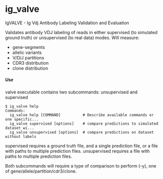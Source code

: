 ig_valve
=============
IgVALVE - Ig Vdj Antibody Labeling Validation and Evaluation

Validates antibody VDJ labeling of reads in either supervised (to simulated ground truth) or unsupervised (to real data) modes. Will measure:

* gene-segments
* allelic variants
* V/D/J partitions
* CDR3 distribution
* clone distribution

##### Use

valve executable contains two subcommands: unsupervised and supervised

```
$ ig_valve help
Commands:
  ig_valve help [COMMAND]          # Describe available commands or one specific...
  ig_valve supervised [options]    # compare predictions to simulated dataset wi...
  ig_valve unsupervised [options]  # compare predictions on dataset without labels
```

supervised requires a ground truth file, and a single prediction file, or a file with paths to multiple prediction files. 
unsupervised requires a file with paths to multiple prediction files.

Both subcommands will require a type of comparison to perform (-y), one of gene/allele/partition/cdr3/clone.
 
 